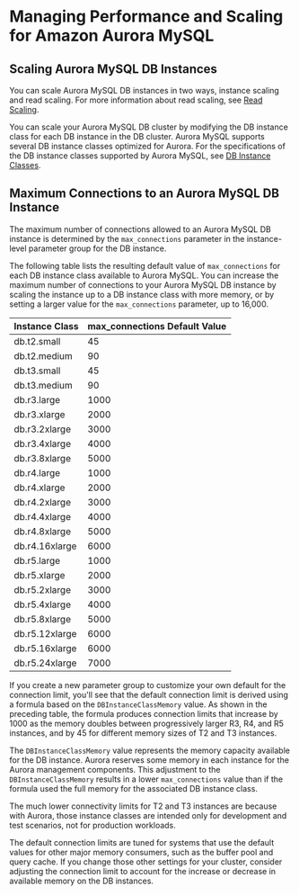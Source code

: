 # Managing Performance and Scaling for Amazon Aurora MySQL<a name="AuroraMySQL.Managing.Performance"></a>

## Scaling Aurora MySQL DB Instances<a name="AuroraMySQL.Managing.Performance.InstanceScaling"></a>

You can scale Aurora MySQL DB instances in two ways, instance scaling and read scaling\. For more information about read scaling, see [Read Scaling](Aurora.Managing.Performance.md#Aurora.Managing.Performance.ReadScaling)\.

You can scale your Aurora MySQL DB cluster by modifying the DB instance class for each DB instance in the DB cluster\. Aurora MySQL supports several DB instance classes optimized for Aurora\. For the specifications of the DB instance classes supported by Aurora MySQL, see [DB Instance Classes](Concepts.DBInstanceClass.md)\.

## Maximum Connections to an Aurora MySQL DB Instance<a name="AuroraMySQL.Managing.MaxConnections"></a>

The maximum number of connections allowed to an Aurora MySQL DB instance is determined by the `max_connections` parameter in the instance\-level parameter group for the DB instance\.

The following table lists the resulting default value of `max_connections` for each DB instance class available to Aurora MySQL\. You can increase the maximum number of connections to your Aurora MySQL DB instance by scaling the instance up to a DB instance class with more memory, or by setting a larger value for the `max_connections` parameter, up to 16,000\.


| Instance Class | max\_connections Default Value | 
| --- | --- | 
|  db\.t2\.small  |  45  | 
|  db\.t2\.medium  |  90  | 
|  db\.t3\.small  |  45  | 
|  db\.t3\.medium  |  90  | 
|  db\.r3\.large  |  1000  | 
|  db\.r3\.xlarge  |  2000  | 
|  db\.r3\.2xlarge  |  3000  | 
|  db\.r3\.4xlarge  |  4000  | 
|  db\.r3\.8xlarge  |  5000  | 
|  db\.r4\.large  |  1000  | 
|  db\.r4\.xlarge  |  2000  | 
|  db\.r4\.2xlarge  |  3000  | 
|  db\.r4\.4xlarge  |  4000  | 
|  db\.r4\.8xlarge  |  5000  | 
|  db\.r4\.16xlarge  |  6000  | 
|  db\.r5\.large  |  1000  | 
|  db\.r5\.xlarge  |  2000  | 
|  db\.r5\.2xlarge  |  3000  | 
|  db\.r5\.4xlarge  |  4000  | 
|  db\.r5\.8xlarge  |  5000  | 
|  db\.r5\.12xlarge  |  6000  | 
|  db\.r5\.16xlarge  |  6000  | 
|  db\.r5\.24xlarge  |  7000  | 

 If you create a new parameter group to customize your own default for the connection limit, you'll see that the default connection limit is derived using a formula based on the `DBInstanceClassMemory` value\. As shown in the preceding table, the formula produces connection limits that increase by 1000 as the memory doubles between progressively larger R3, R4, and R5 instances, and by 45 for different memory sizes of T2 and T3 instances\. 

 The `DBInstanceClassMemory` value represents the memory capacity available for the DB instance\. Aurora reserves some memory in each instance for the Aurora management components\. This adjustment to the `DBInstanceClassMemory` results in a lower `max_connections` value than if the formula used the full memory for the associated DB instance class\. 

 The much lower connectivity limits for T2 and T3 instances are because with Aurora, those instance classes are intended only for development and test scenarios, not for production workloads\. 

 The default connection limits are tuned for systems that use the default values for other major memory consumers, such as the buffer pool and query cache\. If you change those other settings for your cluster, consider adjusting the connection limit to account for the increase or decrease in available memory on the DB instances\. 